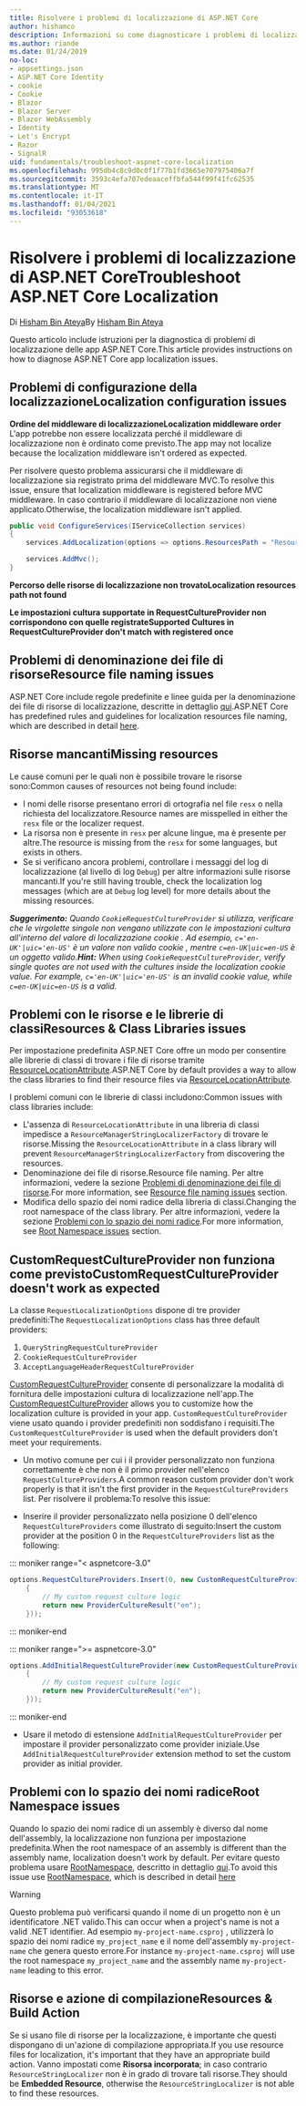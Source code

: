 ```yaml
---
title: Risolvere i problemi di localizzazione di ASP.NET Core
author: hishamco
description: Informazioni su come diagnosticare i problemi di localizzazione nelle app ASP.NET Core.
ms.author: riande
ms.date: 01/24/2019
no-loc:
- appsettings.json
- ASP.NET Core Identity
- cookie
- Cookie
- Blazor
- Blazor Server
- Blazor WebAssembly
- Identity
- Let's Encrypt
- Razor
- SignalR
uid: fundamentals/troubleshoot-aspnet-core-localization
ms.openlocfilehash: 995db4c8c9d0c0f1f77b1fd3665e707975406a7f
ms.sourcegitcommit: 3593c4efa707edeaaceffbfa544f99f41fc62535
ms.translationtype: MT
ms.contentlocale: it-IT
ms.lasthandoff: 01/04/2021
ms.locfileid: "93053618"
---
```

# <a name="troubleshoot-aspnet-core-localization"></a><span data-ttu-id="1f516-103">Risolvere i problemi di localizzazione di ASP.NET Core</span><span class="sxs-lookup"><span data-stu-id="1f516-103">Troubleshoot ASP.NET Core Localization</span></span>

<span data-ttu-id="1f516-104">Di [Hisham Bin Ateya](https://github.com/hishamco)</span><span class="sxs-lookup"><span data-stu-id="1f516-104">By [Hisham Bin Ateya](https://github.com/hishamco)</span></span>

<span data-ttu-id="1f516-105">Questo articolo include istruzioni per la diagnostica di problemi di localizzazione delle app ASP.NET Core.</span><span class="sxs-lookup"><span data-stu-id="1f516-105">This article provides instructions on how to diagnose ASP.NET Core app localization issues.</span></span>

## <a name="localization-configuration-issues"></a><span data-ttu-id="1f516-106">Problemi di configurazione della localizzazione</span><span class="sxs-lookup"><span data-stu-id="1f516-106">Localization configuration issues</span></span>

<span data-ttu-id="1f516-107">**Ordine del middleware di localizzazione**</span><span class="sxs-lookup"><span data-stu-id="1f516-107">**Localization middleware order**</span></span>  
<span data-ttu-id="1f516-108">L'app potrebbe non essere localizzata perché il middleware di localizzazione non è ordinato come previsto.</span><span class="sxs-lookup"><span data-stu-id="1f516-108">The app may not localize because the localization middleware isn't ordered as expected.</span></span>

<span data-ttu-id="1f516-109">Per risolvere questo problema assicurarsi che il middleware di localizzazione sia registrato prima del middleware MVC.</span><span class="sxs-lookup"><span data-stu-id="1f516-109">To resolve this issue, ensure that localization middleware is registered before MVC middleware.</span></span> <span data-ttu-id="1f516-110">In caso contrario il middleware di localizzazione non viene applicato.</span><span class="sxs-lookup"><span data-stu-id="1f516-110">Otherwise, the localization middleware isn't applied.</span></span>

```csharp
public void ConfigureServices(IServiceCollection services)
{
    services.AddLocalization(options => options.ResourcesPath = "Resources");

    services.AddMvc();
}
```

<span data-ttu-id="1f516-111">**Percorso delle risorse di localizzazione non trovato**</span><span class="sxs-lookup"><span data-stu-id="1f516-111">**Localization resources path not found**</span></span>

<span data-ttu-id="1f516-112">**Le impostazioni cultura supportate in RequestCultureProvider non corrispondono con quelle registrate**</span><span class="sxs-lookup"><span data-stu-id="1f516-112">**Supported Cultures in RequestCultureProvider don't match with registered once**</span></span>  

## <a name="resource-file-naming-issues"></a><span data-ttu-id="1f516-113">Problemi di denominazione dei file di risorse</span><span class="sxs-lookup"><span data-stu-id="1f516-113">Resource file naming issues</span></span>

<span data-ttu-id="1f516-114">ASP.NET Core include regole predefinite e linee guida per la denominazione dei file di risorse di localizzazione, descritte in dettaglio [qui](xref:fundamentals/localization?view=aspnetcore-2.2#resource-file-naming).</span><span class="sxs-lookup"><span data-stu-id="1f516-114">ASP.NET Core has predefined rules and guidelines for localization resources file naming, which are described in detail [here](xref:fundamentals/localization?view=aspnetcore-2.2#resource-file-naming).</span></span>

## <a name="missing-resources"></a><span data-ttu-id="1f516-115">Risorse mancanti</span><span class="sxs-lookup"><span data-stu-id="1f516-115">Missing resources</span></span>

<span data-ttu-id="1f516-116">Le cause comuni per le quali non è possibile trovare le risorse sono:</span><span class="sxs-lookup"><span data-stu-id="1f516-116">Common causes of resources not being found include:</span></span>

- <span data-ttu-id="1f516-117">I nomi delle risorse presentano errori di ortografia nel file `resx` o nella richiesta del localizzatore.</span><span class="sxs-lookup"><span data-stu-id="1f516-117">Resource names are misspelled in either the `resx` file or the localizer request.</span></span>
- <span data-ttu-id="1f516-118">La risorsa non è presente in `resx` per alcune lingue, ma è presente per altre.</span><span class="sxs-lookup"><span data-stu-id="1f516-118">The resource is missing from the `resx` for some languages, but exists in others.</span></span>
- <span data-ttu-id="1f516-119">Se si verificano ancora problemi, controllare i messaggi del log di localizzazione (al livello di log `Debug`) per altre informazioni sulle risorse mancanti.</span><span class="sxs-lookup"><span data-stu-id="1f516-119">If you're still having trouble, check the localization log messages (which are at `Debug` log level) for more details about the missing resources.</span></span>

<span data-ttu-id="1f516-120">_**Suggerimento:** Quando `CookieRequestCultureProvider` si utilizza, verificare che le virgolette singole non vengano utilizzate con le impostazioni cultura all'interno del valore di localizzazione cookie . Ad esempio, `c='en-UK'|uic='en-US'` è un valore non valido cookie , mentre `c=en-UK|uic=en-US` è un oggetto valido._</span><span class="sxs-lookup"><span data-stu-id="1f516-120">_**Hint:** When using `CookieRequestCultureProvider`, verify single quotes are not used with the cultures inside the localization cookie value. For example, `c='en-UK'|uic='en-US'` is an invalid cookie value, while `c=en-UK|uic=en-US` is a valid._</span></span>

## <a name="resources--class-libraries-issues"></a><span data-ttu-id="1f516-121">Problemi con le risorse e le librerie di classi</span><span class="sxs-lookup"><span data-stu-id="1f516-121">Resources & Class Libraries issues</span></span>

<span data-ttu-id="1f516-122">Per impostazione predefinita ASP.NET Core offre un modo per consentire alle librerie di classi di trovare i file di risorse tramite [ResourceLocationAttribute](/dotnet/api/microsoft.extensions.localization.resourcelocationattribute?view=aspnetcore-2.1).</span><span class="sxs-lookup"><span data-stu-id="1f516-122">ASP.NET Core by default provides a way to allow the class libraries to find their resource files via [ResourceLocationAttribute](/dotnet/api/microsoft.extensions.localization.resourcelocationattribute?view=aspnetcore-2.1).</span></span>

<span data-ttu-id="1f516-123">I problemi comuni con le librerie di classi includono:</span><span class="sxs-lookup"><span data-stu-id="1f516-123">Common issues with class libraries include:</span></span>
- <span data-ttu-id="1f516-124">L'assenza di `ResourceLocationAttribute` in una libreria di classi impedisce a `ResourceManagerStringLocalizerFactory` di trovare le risorse.</span><span class="sxs-lookup"><span data-stu-id="1f516-124">Missing the `ResourceLocationAttribute` in a class library will prevent `ResourceManagerStringLocalizerFactory` from discovering the resources.</span></span>
- <span data-ttu-id="1f516-125">Denominazione dei file di risorse.</span><span class="sxs-lookup"><span data-stu-id="1f516-125">Resource file naming.</span></span> <span data-ttu-id="1f516-126">Per altre informazioni, vedere la sezione [Problemi di denominazione dei file di risorse](#resource-file-naming-issues).</span><span class="sxs-lookup"><span data-stu-id="1f516-126">For more information, see [Resource file naming issues](#resource-file-naming-issues) section.</span></span>
- <span data-ttu-id="1f516-127">Modifica dello spazio dei nomi radice della libreria di classi.</span><span class="sxs-lookup"><span data-stu-id="1f516-127">Changing the root namespace of the class library.</span></span> <span data-ttu-id="1f516-128">Per altre informazioni, vedere la sezione [Problemi con lo spazio dei nomi radice](#root-namespace-issues).</span><span class="sxs-lookup"><span data-stu-id="1f516-128">For more information, see [Root Namespace issues](#root-namespace-issues) section.</span></span>

## <a name="customrequestcultureprovider-doesnt-work-as-expected"></a><span data-ttu-id="1f516-129">CustomRequestCultureProvider non funziona come previsto</span><span class="sxs-lookup"><span data-stu-id="1f516-129">CustomRequestCultureProvider doesn't work as expected</span></span>

<span data-ttu-id="1f516-130">La classe `RequestLocalizationOptions` dispone di tre provider predefiniti:</span><span class="sxs-lookup"><span data-stu-id="1f516-130">The `RequestLocalizationOptions` class has three default providers:</span></span>

1. `QueryStringRequestCultureProvider`
2. `CookieRequestCultureProvider`
3. `AcceptLanguageHeaderRequestCultureProvider`

<span data-ttu-id="1f516-131">[CustomRequestCultureProvider](/dotnet/api/microsoft.aspnetcore.localization.customrequestcultureprovider?view=aspnetcore-2.1) consente di personalizzare la modalità di fornitura delle impostazioni cultura di localizzazione nell'app.</span><span class="sxs-lookup"><span data-stu-id="1f516-131">The [CustomRequestCultureProvider](/dotnet/api/microsoft.aspnetcore.localization.customrequestcultureprovider?view=aspnetcore-2.1) allows you to customize how the localization culture is provided in your app.</span></span> <span data-ttu-id="1f516-132">`CustomRequestCultureProvider` viene usato quando i provider predefiniti non soddisfano i requisiti.</span><span class="sxs-lookup"><span data-stu-id="1f516-132">The `CustomRequestCultureProvider` is used when the default providers don't meet your requirements.</span></span>

- <span data-ttu-id="1f516-133">Un motivo comune per cui i il provider personalizzato non funziona correttamente è che non è il primo provider nell'elenco `RequestCultureProviders`.</span><span class="sxs-lookup"><span data-stu-id="1f516-133">A common reason custom provider don't work properly is that it isn't the first provider in the `RequestCultureProviders` list.</span></span> <span data-ttu-id="1f516-134">Per risolvere il problema:</span><span class="sxs-lookup"><span data-stu-id="1f516-134">To resolve this issue:</span></span>

- <span data-ttu-id="1f516-135">Inserire il provider personalizzato nella posizione 0 dell'elenco `RequestCultureProviders` come illustrato di seguito:</span><span class="sxs-lookup"><span data-stu-id="1f516-135">Insert the custom provider at the position 0 in the `RequestCultureProviders` list as the following:</span></span>

::: moniker range="< aspnetcore-3.0"
```csharp
options.RequestCultureProviders.Insert(0, new CustomRequestCultureProvider(async context =>
    {
        // My custom request culture logic
        return new ProviderCultureResult("en");
    }));
```
::: moniker-end

::: moniker range=">= aspnetcore-3.0"
```csharp
options.AddInitialRequestCultureProvider(new CustomRequestCultureProvider(async context =>
    {
        // My custom request culture logic
        return new ProviderCultureResult("en");
    }));
```
::: moniker-end

- <span data-ttu-id="1f516-136">Usare il metodo di estensione `AddInitialRequestCultureProvider` per impostare il provider personalizzato come provider iniziale.</span><span class="sxs-lookup"><span data-stu-id="1f516-136">Use `AddInitialRequestCultureProvider` extension method to set the custom provider as initial provider.</span></span>

## <a name="root-namespace-issues"></a><span data-ttu-id="1f516-137">Problemi con lo spazio dei nomi radice</span><span class="sxs-lookup"><span data-stu-id="1f516-137">Root Namespace issues</span></span>

<span data-ttu-id="1f516-138">Quando lo spazio dei nomi radice di un assembly è diverso dal nome dell'assembly, la localizzazione non funziona per impostazione predefinita.</span><span class="sxs-lookup"><span data-stu-id="1f516-138">When the root namespace of an assembly is different than the assembly name, localization doesn't work by default.</span></span> <span data-ttu-id="1f516-139">Per evitare questo problema usare [RootNamespace](/dotnet/api/microsoft.extensions.localization.rootnamespaceattribute?view=aspnetcore-2.1), descritto in dettaglio [qui](xref:fundamentals/localization?view=aspnetcore-2.2#resource-file-naming).</span><span class="sxs-lookup"><span data-stu-id="1f516-139">To avoid this issue use [RootNamespace](/dotnet/api/microsoft.extensions.localization.rootnamespaceattribute?view=aspnetcore-2.1), which is described in detail [here](xref:fundamentals/localization?view=aspnetcore-2.2#resource-file-naming)</span></span>

> [!WARNING]
> <span data-ttu-id="1f516-140">Questo problema può verificarsi quando il nome di un progetto non è un identificatore .NET valido.</span><span class="sxs-lookup"><span data-stu-id="1f516-140">This can occur when a project's name is not a valid .NET identifier.</span></span> <span data-ttu-id="1f516-141">Ad esempio `my-project-name.csproj` , utilizzerà lo spazio dei nomi radice `my_project_name` e il nome dell'assembly `my-project-name` che genera questo errore.</span><span class="sxs-lookup"><span data-stu-id="1f516-141">For instance `my-project-name.csproj` will use the root namespace `my_project_name` and the assembly name `my-project-name` leading to this error.</span></span> 

## <a name="resources--build-action"></a><span data-ttu-id="1f516-142">Risorse e azione di compilazione</span><span class="sxs-lookup"><span data-stu-id="1f516-142">Resources & Build Action</span></span>

<span data-ttu-id="1f516-143">Se si usano file di risorse per la localizzazione, è importante che questi dispongano di un'azione di compilazione appropriata.</span><span class="sxs-lookup"><span data-stu-id="1f516-143">If you use resource files for localization, it's important that they have an appropriate build action.</span></span> <span data-ttu-id="1f516-144">Vanno impostati come **Risorsa incorporata**; in caso contrario `ResourceStringLocalizer` non è in grado di trovare tali risorse.</span><span class="sxs-lookup"><span data-stu-id="1f516-144">They should be **Embedded Resource**, otherwise the `ResourceStringLocalizer` is not able to find these resources.</span></span>
